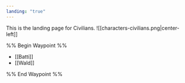 ```yaml
---
landing: "true"
---
```

This is the landing page for Civilians.
![[characters-civilians.png|center-left]]

%% Begin Waypoint %%
- [[Batti]]
- [[Wald]]

%% End Waypoint %%